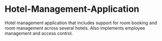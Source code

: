 # Hotel-Management-Application

Hotel management application that includes support for  room booking and room management across several hotels. Also implements employee management and access control.
